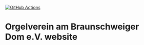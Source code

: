 [![GitHub Actions](https://github.com/heinrichreimer/website-orgelverein/workflows/CI/badge.svg)](https://github.com/heinrichreimer/website-orgelverein/actions)

# Orgelverein am Braunschweiger Dom e.V. website
